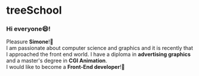 # treeSchool

### Hi everyone😄!

Pleasure <b>Simone</b>!🥳<br>
I am passionate about computer science and graphics and it is recently that I approached the front end world.
I have a diploma in <b>advertising graphics</b> and a master's degree in <b>CGI Animation</b>.<br>
I would like to become a <b>Front-End developer</b>!💪

<img src="" alt="">
